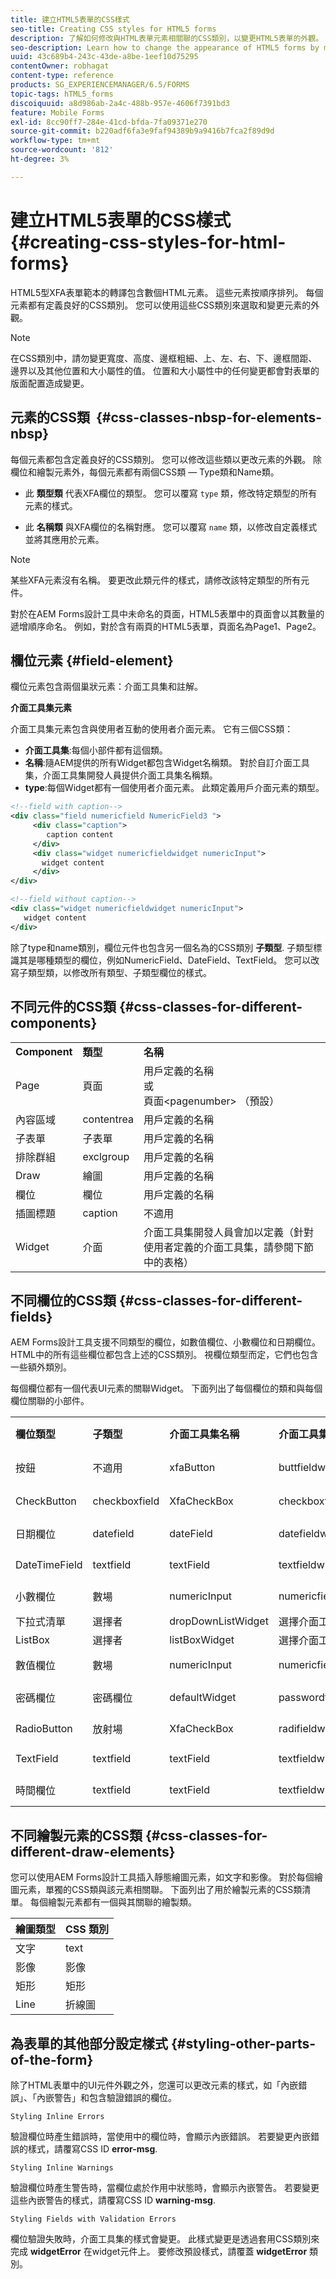 ```yaml
---
title: 建立HTML5表單的CSS樣式
seo-title: Creating CSS styles for HTML5 forms
description: 了解如何修改與HTML表單元素相關聯的CSS類別，以變更HTML5表單的外觀。
seo-description: Learn how to change the appearance of HTML5 forms by modifying the CSS class associated with the HTML form element.
uuid: 43c689b4-243c-43de-a8be-1eef10d75295
contentOwner: robhagat
content-type: reference
products: SG_EXPERIENCEMANAGER/6.5/FORMS
topic-tags: hTML5_forms
discoiquuid: a8d986ab-2a4c-488b-957e-4606f7391bd3
feature: Mobile Forms
exl-id: 8cc90ff7-284e-41cd-bfda-7fa09371e270
source-git-commit: b220adf6fa3e9faf94389b9a9416b7fca2f89d9d
workflow-type: tm+mt
source-wordcount: '812'
ht-degree: 3%

---
```


# 建立HTML5表單的CSS樣式 {#creating-css-styles-for-html-forms}

HTML5型XFA表單範本的轉譯包含數個HTML元素。 這些元素按順序排列。 每個元素都有定義良好的CSS類別。 您可以使用這些CSS類別來選取和變更元素的外觀。

>[!NOTE]
>
>在CSS類別中，請勿變更寬度、高度、邊框粗細、上、左、右、下、邊框間距、邊界以及其他位置和大小屬性的值。 位置和大小屬性中的任何變更都會對表單的版面配置造成變更。

## 元素的CSS類  {#css-classes-nbsp-for-elements-nbsp}

每個元素都包含定義良好的CSS類別。 您可以修改這些類以更改元素的外觀。 除欄位和繪製元素外，每個元素都有兩個CSS類 — Type類和Name類。

* 此 **類型類** 代表XFA欄位的類型。 您可以覆寫 `type` 類，修改特定類型的所有元素的樣式。

* 此 **名稱類** 與XFA欄位的名稱對應。 您可以覆寫 `name` 類，以修改自定義樣式並將其應用於元素。

>[!NOTE]
>
>某些XFA元素沒有名稱。 要更改此類元件的樣式，請修改該特定類型的所有元件。

對於在AEM Forms設計工具中未命名的頁面，HTML5表單中的頁面會以其數量的遞增順序命名。 例如，對於含有兩頁的HTML5表單，頁面名為Page1、Page2。

## 欄位元素 {#field-element}

欄位元素包含兩個巢狀元素：介面工具集和註解。

**介面工具集元素**

介面工具集元素包含與使用者互動的使用者介面元素。 它有三個CSS類：

* **介面工具集**:每個小部件都有這個類。
* **名稱**:隨AEM提供的所有Widget都包含Widget名稱類。 對於自訂介面工具集，介面工具集開發人員提供介面工具集名稱類。
* **type**:每個Widget都有一個使用者介面元素。 此類定義用戶介面元素的類型。

```xml
<!--field with caption-->
<div class="field numericfield NumericField3 ">
     <div class="caption">
        caption content
     </div>
     <div class="widget numericfieldwidget numericInput">
       widget content
     </div>
</div>

<!--field without caption-->
<div class="widget numericfieldwidget numericInput">
   widget content
</div>
```

除了type和name類別，欄位元件也包含另一個名為的CSS類別 **子類型**. 子類型標識其是哪種類型的欄位，例如NumericField、DateField、TextField。 您可以改寫子類型類，以修改所有類型、子類型欄位的樣式。

## 不同元件的CSS類 {#css-classes-for-different-components}

<table>
 <tbody>
  <tr>
   <td><strong>Component</strong></td>
   <td><strong>類型</strong></td>
   <td><strong>名稱</strong></td>
  </tr>
  <tr>
   <td>Page</td>
   <td>頁面</td>
   <td>用戶定義的名稱<br /> 或<br /> 頁面&lt;pagenumber&gt; （預設）</td>
  </tr>
  <tr>
   <td>內容區域</td>
   <td>contentrea</td>
   <td>用戶定義的名稱</td>
  </tr>
  <tr>
   <td>子表單</td>
   <td>子表單</td>
   <td>用戶定義的名稱</td>
  </tr>
  <tr>
   <td>排除群組</td>
   <td>exclgroup</td>
   <td>用戶定義的名稱</td>
  </tr>
  <tr>
   <td>Draw</td>
   <td>繪圖</td>
   <td>用戶定義的名稱</td>
  </tr>
  <tr>
   <td>欄位</td>
   <td>欄位</td>
   <td>用戶定義的名稱</td>
  </tr>
  <tr>
   <td>插圖標題</td>
   <td>caption</td>
   <td>不適用</td>
  </tr>
  <tr>
   <td>Widget</td>
   <td>介面</td>
   <td>介面工具集開發人員會加以定義（針對使用者定義的介面工具集，請參閱下節中的表格）</td>
  </tr>
 </tbody>
</table>

## 不同欄位的CSS類 {#css-classes-for-different-fields}

AEM Forms設計工具支援不同類型的欄位，如數值欄位、小數欄位和日期欄位。 HTML中的所有這些欄位都包含上述的CSS類別。 視欄位類型而定，它們也包含一些額外類別。

每個欄位都有一個代表UI元素的關聯Widget。 下面列出了每個欄位的類和與每個欄位關聯的小部件。

<table>
 <tbody>
  <tr>
   <td><strong>欄位類型</strong></td>
   <td><strong>子類型</strong></td>
   <td><strong>介面工具集名稱</strong></td>
   <td><strong>介面工具集類型</strong></td>
   <td><strong>HTMLUI標籤</strong></td>
  </tr>
  <tr>
   <td>按鈕<br type="_moz" /> </td>
   <td>不適用</td>
   <td>xfaButton<br type="_moz" /> </td>
   <td>buttfieldwidget<br type="_moz" /> </td>
   <td>輸入類型=按鈕<br type="_moz" /> </td>
  </tr>
  <tr>
   <td>CheckButton<br type="_moz" /> </td>
   <td>checkboxfield<br /> </td>
   <td>XfaCheckBox<br type="_moz" /> </td>
   <td>checkboxfieldwidget<br type="_moz" /> </td>
   <td>輸入類型=複選框<br type="_moz" /> </td>
  </tr>
  <tr>
   <td>日期欄位<br type="_moz" /> </td>
   <td>datefield<br type="_moz" /> </td>
   <td>dateField<br type="_moz" /> </td>
   <td>datefieldwidget<br type="_moz" /> </td>
   <td>輸入類型=text<br type="_moz" /> </td>
  </tr>
  <tr>
   <td>DateTimeField<br type="_moz" /> </td>
   <td>textfield<br type="_moz" /> </td>
   <td>textField<br type="_moz" /> </td>
   <td>textfieldwidget</td>
   <td>輸入類型=text<br type="_moz" /> </td>
  </tr>
  <tr>
   <td>小數欄位<br type="_moz" /> </td>
   <td>數場<br type="_moz" /> </td>
   <td>numericInput<br type="_moz" /> </td>
   <td>numericfieldwidget<br type="_moz" /> </td>
   <td>輸入類型=text<br type="_moz" /> </td>
  </tr>
  <tr>
   <td>下拉式清單<br type="_moz" /> </td>
   <td>選擇者<br type="_moz" /> </td>
   <td>dropDownListWidget<br type="_moz" /> </td>
   <td>選擇介面工具集<br type="_moz" /> </td>
   <td>選取</td>
  </tr>
  <tr>
   <td>ListBox<br type="_moz" /> </td>
   <td>選擇者<br type="_moz" /> </td>
   <td>listBoxWidget<br type="_moz" /> </td>
   <td>選擇介面工具集<br type="_moz" /> </td>
   <td>ol</td>
  </tr>
  <tr>
   <td>數值欄位<br type="_moz" /> </td>
   <td>數場<br type="_moz" /> </td>
   <td>numericInput<br type="_moz" /> </td>
   <td>numericfieldwidget<br type="_moz" /> </td>
   <td>輸入類型=text<br type="_moz" /> </td>
  </tr>
  <tr>
   <td>密碼欄位<br type="_moz" /> </td>
   <td>密碼欄位<br type="_moz" /> </td>
   <td>defaultWidget<br type="_moz" /> </td>
   <td>passwordfieldwidget<br type="_moz" /> </td>
   <td>輸入類型=密碼<br type="_moz" /> </td>
  </tr>
  <tr>
   <td>RadioButton<br type="_moz" /> </td>
   <td>放射場<br type="_moz" /> </td>
   <td>XfaCheckBox<br type="_moz" /> </td>
   <td>radifieldwidget<br type="_moz" /> </td>
   <td>input type=radio<br type="_moz" /> </td>
  </tr>
  <tr>
   <td>TextField<br type="_moz" /> </td>
   <td>textfield<br type="_moz" /> </td>
   <td>textField<br type="_moz" /> </td>
   <td>textfieldwidget<br type="_moz" /> </td>
   <td>輸入類型=text<br type="_moz" /> </td>
  </tr>
  <tr>
   <td>時間欄位<br type="_moz" /> </td>
   <td>textfield<br type="_moz" /> </td>
   <td>textField<br type="_moz" /> </td>
   <td>textfieldwidget<br type="_moz" /> </td>
   <td>輸入類型=text<br type="_moz" /> </td>
  </tr>
 </tbody>
</table>

## 不同繪製元素的CSS類 {#css-classes-for-different-draw-elements}

您可以使用AEM Forms設計工具插入靜態繪圖元素，如文字和影像。 對於每個繪圖元素，單獨的CSS類與該元素相關聯。 下面列出了用於繪製元素的CSS類清單。 每個繪製元素都有一個與其關聯的繪製類。

| **繪圖類型** | **CSS 類別** |
|---|---|
| 文字 | text |
| 影像 | 影像 |
| 矩形 | 矩形 |
| Line | 折線圖 |

## 為表單的其他部分設定樣式 {#styling-other-parts-of-the-form}

除了HTML表單中的UI元件外觀之外，您還可以更改元素的樣式，如「內嵌錯誤」、「內嵌警告」和包含驗證錯誤的欄位。

`Styling Inline Errors`

驗證欄位時產生錯誤時，當使用中的欄位時，會顯示內嵌錯誤。 若要變更內嵌錯誤的樣式，請覆寫CSS ID **error-msg**.

`Styling Inline Warnings`

驗證欄位時產生警告時，當欄位處於作用中狀態時，會顯示內嵌警告。 若要變更這些內嵌警告的樣式，請覆寫CSS ID **warning-msg**.

`Styling Fields with Validation Errors`

欄位驗證失敗時，介面工具集的樣式會變更。 此樣式變更是透過套用CSS類別來完成 **widgetError** 在widget元件上。 要修改預設樣式，請覆蓋 **widgetError** 類別。
